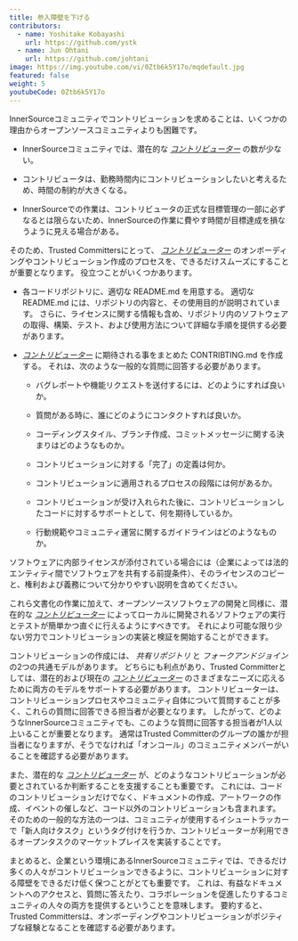 ```yaml
---
title: 参入障壁を下げる
contributors:
  - name: Yoshitake Kobayashi
    url: https://github.com/ystk
  - name: Jun Ohtani
    url: https://github.com/johtani
image: https://img.youtube.com/vi/0Ztb6k5Y17o/mqdefault.jpg
featured: false
weight: 5
youtubeCode: 0Ztb6k5Y17o
---
```

<div class="paragraph">
<p>InnerSourceコミュニティでコントリビューションを求めることは、いくつかの理由からオープンソースコミュニティよりも困難です。</p>
</div>
<div class="ulist">
<ul>
<li>
<p>InnerSourceコミュニティでは、潜在的な <a href="https://innersourcecommons.org/ja/learn/learning-path/contributor"><em>コントリビューター</em></a> の数が少ない。</p>
</li>
<li>
<p>コントリビュータは、勤務時間内にコントリビューションしたいと考えるため、時間の制約が大きくなる。</p>
</li>
<li>
<p>InnerSourceでの作業は、コントリビュータの正式な目標管理の一部に必ずなるとは限らないため、InnerSourceの作業に費やす時間が目標達成を損なうように見える場合がある。</p>
</li>
</ul>
</div>
<div class="paragraph">
<p>そのため、Trusted Committersにとって、 <a href="https://innersourcecommons.org/ja/learn/learning-path/contributor"><em>コントリビューター</em></a> のオンボーディングやコントリビューション作成のプロセスを、できるだけスムーズにすることが重要となります。
役立つことがいくつかあります。</p>
</div>
<div class="ulist">
<ul>
<li>
<p>各コードリポジトリに、適切な README.md を用意する。
適切な README.md には、リポジトリの内容と、その使用目的が説明されています。
さらに、ライセンスに関する情報も含め、リポジトリ内のソフトウェアの取得、構築、テスト、および使用方法について詳細な手順を提供する必要があります。</p>
</li>
<li>
<p><a href="https://innersourcecommons.org/ja/learn/learning-path/contributor"><em>コントリビューター</em></a> に期待される事をまとめた CONTRIBTING.md を作成する。
それは、次のような一般的な質問に回答する必要があります。</p>
<div class="ulist">
<ul>
<li>
<p>バグレポートや機能リクエストを送付するには、どのようにすれば良いか。</p>
</li>
<li>
<p>質問がある時に、誰にどのようにコンタクトすれば良いか。</p>
</li>
<li>
<p>コーディングスタイル、ブランチ作成、コミットメッセージに関する決まりはどのようなものか。</p>
</li>
<li>
<p>コントリビューションに対する「完了」の定義は何か。</p>
</li>
<li>
<p>コントリビューションに適用されるプロセスの段階には何があるか。</p>
</li>
<li>
<p>コントリビューションが受け入れられた後に、コントリビューションしたコードに対するサポートとして、何を期待しているか。</p>
</li>
<li>
<p>行動規範やコミュニティ運営に関するガイドラインはどのようなものか。</p>
</li>
</ul>
</div>
</li>
</ul>
</div>
<div class="paragraph">
<p>ソフトウェアに内部ライセンスが添付されている場合には（企業によっては法的エンティティ間でソフトウェアを共有する前提条件）、そのライセンスのコピーと、権利および義務について分かりやすい説明を含めてください。</p>
</div>
<div class="paragraph">
<p>これら文書化の作業に加えて、オープンソースソフトウェアの開発と同様に、潜在的な <a href="https://innersourcecommons.org/ja/learn/learning-path/contributor"><em>コントリビューター</em></a> によってローカルに開発されるソフトウェアの実行とテストが簡単かつ直ぐに行えるようにすべきです。
それにより可能な限り少ない労力でコントリビューションの実装と検証を開始することができます。</p>
</div>
<div class="paragraph">
<p>コントリビューションの作成には、 <em>共有リポジトリ</em> と <em>フォークアンドジョイン</em> の2つの共通モデルがあります。
どちらにも利点があり、Trusted Committerとしては、潜在的および現在の <a href="https://innersourcecommons.org/ja/learn/learning-path/contributor"><em>コントリビューター</em></a> のさまざまなニーズに応えるために両方のモデルをサポートする必要があります。
コントリビューターは、コントリビューションプロセスやコミュニティ自体について質問することが多く、これらの質問に回答できる担当者が必要となります。
したがって、どのようなInnerSourceコミュニティでも、このような質問に回答する担当者が1人以上いることが重要となります。
通常はTrusted Committerのグループの誰かが担当者になりますが、そうでなければ「オンコール」のコミュニティメンバーがいることを確認する必要があります。</p>
</div>
<div class="paragraph">
<p>また、潜在的な <a href="https://innersourcecommons.org/ja/learn/learning-path/contributor"><em>コントリビューター</em></a> が、どのようなコントリビューションが必要とされているか判断することを支援することも重要です。
これには、コードのコントリビューションだけでなく、ドキュメントの作成、アートワークの作成、イベントの催しなど、コード以外のコントリビューションも含まれます。
そのための一般的な方法の一つは、コミュニティが使用するイシュートラッカーで「新人向けタスク」というタグ付けを行うか、コントリビューターが利用できるオープンタスクのマーケットプレイスを実装することです。</p>
</div>
<div class="paragraph">
<p>まとめると、企業という環境にあるInnerSourceコミュニティでは、できるだけ多くの人々がコントリビューションできるように、コントリビューションに対する障壁をできるだけ低く保つことがとても重要です。
これは、有益なドキュメントへのアクセスと、質問に答えたり、コラボレーションを促進したりするコミュニティの人々の両方を提供するということを意味します。
要約すると、Trusted Committersは、オンボーディングやコントリビューションがポジティブな経験となることを確認する必要があります。</p>
</div>
<!--- This file autogenerated from https://github.com/InnerSourceCommons/InnerSourceLearningPath/blob/master/scripts -->